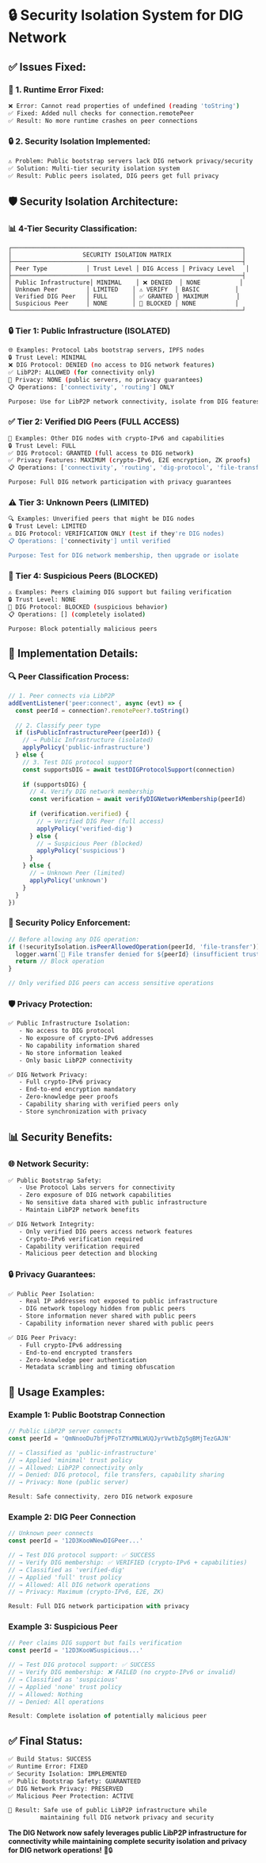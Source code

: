 # 🔒 Security Isolation System for DIG Network

## ✅ **Issues Fixed:**

### **🐛 1. Runtime Error Fixed:**
```bash
❌ Error: Cannot read properties of undefined (reading 'toString')
✅ Fixed: Added null checks for connection.remotePeer
✅ Result: No more runtime crashes on peer connections
```

### **🔒 2. Security Isolation Implemented:**
```bash
⚠️ Problem: Public bootstrap servers lack DIG network privacy/security
✅ Solution: Multi-tier security isolation system
✅ Result: Public peers isolated, DIG peers get full privacy
```

## 🛡️ **Security Isolation Architecture:**

### **📊 4-Tier Security Classification:**

```
┌─────────────────────────────────────────────────────────────────┐
│                    SECURITY ISOLATION MATRIX                    │
├─────────────────────────────────────────────────────────────────┤
│ Peer Type           │ Trust Level │ DIG Access │ Privacy Level   │
├─────────────────────────────────────────────────────────────────┤
│ Public Infrastructure│ MINIMAL    │ ❌ DENIED  │ NONE           │
│ Unknown Peer        │ LIMITED    │ ⚠️ VERIFY  │ BASIC          │
│ Verified DIG Peer   │ FULL       │ ✅ GRANTED │ MAXIMUM        │
│ Suspicious Peer     │ NONE       │ 🚫 BLOCKED │ NONE           │
└─────────────────────────────────────────────────────────────────┘
```

### **🔒 Tier 1: Public Infrastructure (ISOLATED)**
```bash
🌐 Examples: Protocol Labs bootstrap servers, IPFS nodes
🔒 Trust Level: MINIMAL
❌ DIG Protocol: DENIED (no access to DIG network features)
✅ LibP2P: ALLOWED (for connectivity only)
🔐 Privacy: NONE (public servers, no privacy guarantees)
📋 Operations: ['connectivity', 'routing'] ONLY

Purpose: Use for LibP2P network connectivity, isolate from DIG features
```

### **✅ Tier 2: Verified DIG Peers (FULL ACCESS)**
```bash
🎯 Examples: Other DIG nodes with crypto-IPv6 and capabilities
🔒 Trust Level: FULL
✅ DIG Protocol: GRANTED (full access to DIG network)
✅ Privacy Features: MAXIMUM (crypto-IPv6, E2E encryption, ZK proofs)
📋 Operations: ['connectivity', 'routing', 'dig-protocol', 'file-transfer', 'store-sync', 'capability-sharing']

Purpose: Full DIG network participation with privacy guarantees
```

### **⚠️ Tier 3: Unknown Peers (LIMITED)**
```bash
🔍 Examples: Unverified peers that might be DIG nodes
🔒 Trust Level: LIMITED  
⚠️ DIG Protocol: VERIFICATION ONLY (test if they're DIG nodes)
📋 Operations: ['connectivity'] until verified

Purpose: Test for DIG network membership, then upgrade or isolate
```

### **🚫 Tier 4: Suspicious Peers (BLOCKED)**
```bash
⚠️ Examples: Peers claiming DIG support but failing verification
🔒 Trust Level: NONE
🚫 DIG Protocol: BLOCKED (suspicious behavior)
📋 Operations: [] (completely isolated)

Purpose: Block potentially malicious peers
```

## 🔧 **Implementation Details:**

### **🔍 Peer Classification Process:**
```typescript
// 1. Peer connects via LibP2P
addEventListener('peer:connect', async (evt) => {
  const peerId = connection?.remotePeer?.toString()
  
  // 2. Classify peer type
  if (isPublicInfrastructurePeer(peerId)) {
    // → Public Infrastructure (isolated)
    applyPolicy('public-infrastructure')
  } else {
    // 3. Test DIG protocol support
    const supportsDIG = await testDIGProtocolSupport(connection)
    
    if (supportsDIG) {
      // 4. Verify DIG network membership
      const verification = await verifyDIGNetworkMembership(peerId)
      
      if (verification.verified) {
        // → Verified DIG Peer (full access)
        applyPolicy('verified-dig')
      } else {
        // → Suspicious Peer (blocked)
        applyPolicy('suspicious')
      }
    } else {
      // → Unknown Peer (limited)
      applyPolicy('unknown')
    }
  }
})
```

### **🔐 Security Policy Enforcement:**
```typescript
// Before allowing any DIG operation:
if (!securityIsolation.isPeerAllowedOperation(peerId, 'file-transfer')) {
  logger.warn(`🚫 File transfer denied for ${peerId} (insufficient trust)`)
  return // Block operation
}

// Only verified DIG peers can access sensitive operations
```

### **🛡️ Privacy Protection:**
```bash
✅ Public Infrastructure Isolation:
   - No access to DIG protocol
   - No exposure of crypto-IPv6 addresses  
   - No capability information shared
   - No store information leaked
   - Only basic LibP2P connectivity

✅ DIG Network Privacy:
   - Full crypto-IPv6 privacy
   - End-to-end encryption mandatory
   - Zero-knowledge peer proofs
   - Capability sharing with verified peers only
   - Store synchronization with privacy
```

## 📊 **Security Benefits:**

### **🌐 Network Security:**
```bash
✅ Public Bootstrap Safety:
   - Use Protocol Labs servers for connectivity
   - Zero exposure of DIG network capabilities
   - No sensitive data shared with public infrastructure
   - Maintain LibP2P network benefits

✅ DIG Network Integrity:
   - Only verified DIG peers access network features
   - Crypto-IPv6 verification required
   - Capability verification required
   - Malicious peer detection and blocking
```

### **🔒 Privacy Guarantees:**
```bash
✅ Public Peer Isolation:
   - Real IP addresses not exposed to public infrastructure
   - DIG network topology hidden from public peers
   - Store information never shared with public peers
   - Capability information never shared with public peers

✅ DIG Peer Privacy:
   - Full crypto-IPv6 addressing
   - End-to-end encrypted transfers
   - Zero-knowledge peer authentication
   - Metadata scrambling and timing obfuscation
```

## 🎯 **Usage Examples:**

### **Example 1: Public Bootstrap Connection**
```typescript
// Public LibP2P server connects
const peerId = 'QmNnooDu7bfjPFoTZYxMNLWUQJyrVwtbZg5gBMjTezGAJN'

// → Classified as 'public-infrastructure'
// → Applied 'minimal' trust policy
// → Allowed: LibP2P connectivity only
// → Denied: DIG protocol, file transfers, capability sharing
// → Privacy: None (public server)

Result: Safe connectivity, zero DIG network exposure
```

### **Example 2: DIG Peer Connection**
```typescript
// Unknown peer connects
const peerId = '12D3KooWNewDIGPeer...'

// → Test DIG protocol support: ✅ SUCCESS
// → Verify DIG membership: ✅ VERIFIED (crypto-IPv6 + capabilities)
// → Classified as 'verified-dig'
// → Applied 'full' trust policy
// → Allowed: All DIG network operations
// → Privacy: Maximum (crypto-IPv6, E2E, ZK)

Result: Full DIG network participation with privacy
```

### **Example 3: Suspicious Peer**
```typescript
// Peer claims DIG support but fails verification
const peerId = '12D3KooWSuspicious...'

// → Test DIG protocol support: ✅ SUCCESS
// → Verify DIG membership: ❌ FAILED (no crypto-IPv6 or invalid)
// → Classified as 'suspicious'
// → Applied 'none' trust policy
// → Allowed: Nothing
// → Denied: All operations

Result: Complete isolation of potentially malicious peer
```

## ✅ **Final Status:**

```bash
✅ Build Status: SUCCESS
✅ Runtime Error: FIXED
✅ Security Isolation: IMPLEMENTED
✅ Public Bootstrap Safety: GUARANTEED
✅ DIG Network Privacy: PRESERVED
✅ Malicious Peer Protection: ACTIVE

🎯 Result: Safe use of public LibP2P infrastructure while
         maintaining full DIG network privacy and security
```

**The DIG Network now safely leverages public LibP2P infrastructure for connectivity while maintaining complete security isolation and privacy for DIG network operations!** 🌟🔒
